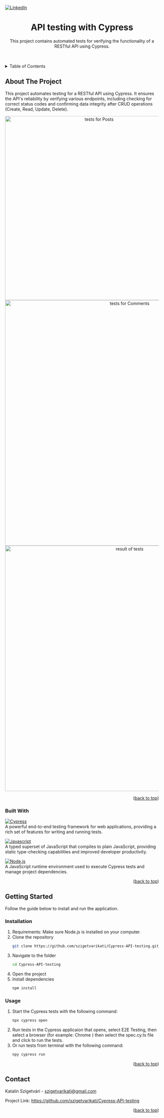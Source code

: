 <a name="readme-top"></a>

[![LinkedIn][linkedin-shield]][linkedin-url]

<h1 align="center">API testing with Cypress</h1>

  <p align="center">
  This project contains automated tests for verifying the functionality of a RESTful API using Cypress.
    <br />
    <br />
    <br />

  </p>
</div>

<!-- TABLE OF CONTENTS -->
<details>
  <summary>Table of Contents</summary>
  <ol>
    <li>
     <a>About The Project</a>
      <ul>
        <li><a>Built With</a></li>
      </ul>
    </li>
    <li>
      <a>Getting Started</a>
      <ul>
        <li><a>Installation</a></li>
      </ul>
      <ul>
        <li><a>Usage</a></li>
      </ul>
    </li>
    <li><a>Contact</a></li>
  </ol>
</details>

<!-- ABOUT THE PROJECT -->

## About The Project

This project automates testing for a RESTful API using Cypress. It ensures the API's reliability by verifying various endpoints, including checking for correct status codes and confirming data integrity after CRUD operations (Create, Read, Update, Delete).

<p align="center">
  <img src="https://imgur.com/cYf58SN.jpg" alt="tests for Posts" width=600px>
  <img src="https://imgur.com/QyUdtqi.jpg" alt="tests for Comments" width=800px>
   <img src="https://imgur.com/H3oYOx0.jpg" alt="result of tests" width=800px>
</p>
<p align="right">(<a href="#readme-top">back to top</a>)</p>

### Built With <a name="built-with"></a>

[![Cypress][Cypress]][Cypress-url] <br>
A powerful end-to-end testing framework for web applications, providing a rich set of features for writing and running tests. <p>
[![Javascript][Javascript.js]][Javascript-url] <br>
A typed superset of JavaScript that compiles to plain JavaScript, providing static type-checking capabilities and improved developer productivity. <p>
[![Node.js][Node.js]][Node.js-url] <br>
A JavaScript runtime environment used to execute Cypress tests and manage project dependencies.

<p align="right">(<a href="#readme-top">back to top</a>)</p>

<!-- GETTING STARTED -->

## Getting Started <a name="about-the-project"></a>

Follow the guide below to install and run the application.

### Installation

1. Requirements: Make sure Node.js is installed on your computer.
2. Clone the repository
   ```sh
   git clone https://github.com/szigetvarikati/Cypress-API-testing.git
   ```
3. Navigate to the folder
   ```sh
   cd Cypress-API-testing
   ```
4. Open the project
5. Install dependencies
   ```sh
   npm install
   ```

### Usage

1. Start the Cypress tests with the following command:
   ```sh
   npx cypress open
   ```
2. Run tests in the Cypress applicaion that opens, select E2E Testing, then select a browser (for example: Chrome ) then select the spec.cy.ts file and click to run the tests.
3. Or run tests from terminal with the following command:
   ```sh
   npy cypress run
   ```

<p align="right">(<a href="#readme-top">back to top</a>)</p>

<!-- CONTACT -->

## Contact

Katalin Szigetvári - szigetvarikati@gmail.com

Project Link: https://github.com/szigetvarikati/Cypress-API-testing

<p align="right">(<a href="#readme-top">back to top</a>)</p>

<!-- MARKDOWN LINKS & IMAGES -->
<!-- https://www.markdownguide.org/basic-syntax/#reference-style-links -->

[linkedin-shield]: https://img.shields.io/badge/-LinkedIn-black.svg?style=for-the-badge&logo=linkedin&colorB=555
[linkedin-url]: https://www.linkedin.com/in/katalin-szigetvári-9829519a
[product-main]: https://imgur.com/a/jEvI3mU
[Javascript.js]: https://img.shields.io/badge/Javascript-F7DF1E?style=for-the-badge&logo=javascript&logoColor=white
[Javascript-url]: https://developer.mozilla.org/en-US/docs/Web/javascript
[Node.js]: https://img.shields.io/badge/node.js-F7DF1E?style=for-the-badge&logo=node.js&logoColor=white
[Node.js-url]: https://developer.mozilla.org/en-US/docs/Web/JavaScript
[Cypress]: https://img.shields.io/badge/cypress-20232A?style=for-the-badge&logo=cypress&logoColor=white
[Cypress-url]: https://www.cypress.io
